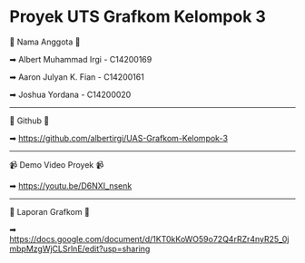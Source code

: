 # Proyek UTS Grafkom Kelompok 3

🗿 Nama Anggota 🗿

➡ Albert Muhammad Irgi - C14200169

➡ Aaron Julyan K. Fian - C14200161

➡ Joshua Yordana - C14200020

-------------------------------------------------------------------------------

💩 Github 💩

➡ https://github.com/albertirgi/UAS-Grafkom-Kelompok-3

-------------------------------------------------------------------------------

📹 Demo Video Proyek 📹

➡ https://youtu.be/D6NXI_nsenk

-------------------------------------------------------------------------------

📄 Laporan Grafkom 📄

➡ https://docs.google.com/document/d/1KT0kKoWO59o72Q4rRZr4nyR25_0jmbpMzgWjCLSrlnE/edit?usp=sharing
